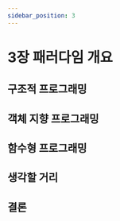 ```yaml
---
sidebar_position: 3
---
```


# 3장 패러다임 개요

## 구조적 프로그래밍

## 객체 지향 프로그래밍

## 함수형 프로그래밍

## 생각할 거리

## 결론
